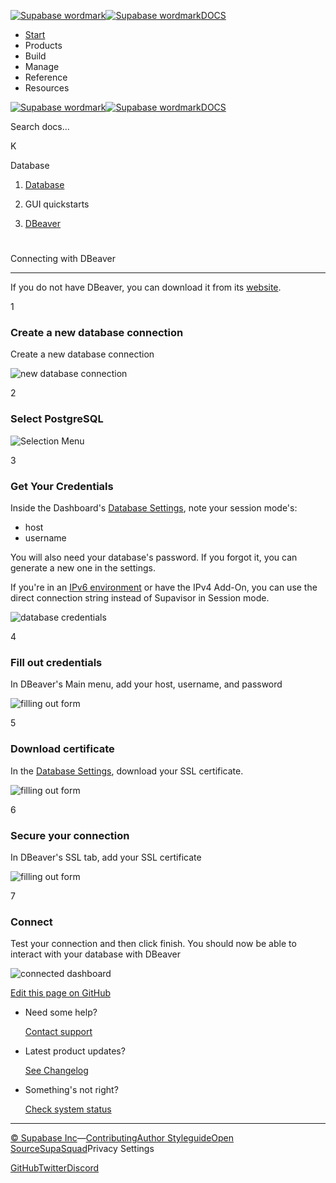 [![Supabase wordmark](https://supabase.com/docs/_next/image?url=%2Fdocs%2Fsupabase-dark.svg&w=256&q=75&dpl=dpl_5BYG5BkQhU19GEfZfhcgAbeGcRQo)![Supabase wordmark](https://supabase.com/docs/_next/image?url=%2Fdocs%2Fsupabase-light.svg&w=256&q=75&dpl=dpl_5BYG5BkQhU19GEfZfhcgAbeGcRQo)DOCS](https://supabase.com/docs)

-   [Start](https://supabase.com/docs/guides/getting-started)
-   Products
-   Build
-   Manage
-   Reference
-   Resources

[![Supabase wordmark](https://supabase.com/docs/_next/image?url=%2Fdocs%2Fsupabase-dark.svg&w=256&q=75&dpl=dpl_5BYG5BkQhU19GEfZfhcgAbeGcRQo)![Supabase wordmark](https://supabase.com/docs/_next/image?url=%2Fdocs%2Fsupabase-light.svg&w=256&q=75&dpl=dpl_5BYG5BkQhU19GEfZfhcgAbeGcRQo)DOCS](https://supabase.com/docs)

Search docs...

K

Database

1.  [Database](https://supabase.com/docs/guides/database/overview)

3.  GUI quickstarts

5.  [DBeaver](https://supabase.com/docs/guides/database/dbeaver)

# 

Connecting with DBeaver

* * *

If you do not have DBeaver, you can download it from its [website](https://dbeaver.io/download/).

1

### Create a new database connection

Create a new database connection

![new database connection](https://supabase.com/docs/img/guides/database/connecting-to-postgres/dbeaver/new_database_connection.png)

2

### Select PostgreSQL

![Selection Menu](https://supabase.com/docs/img/guides/database/connecting-to-postgres/dbeaver/select_postgres.png)

3

### Get Your Credentials

Inside the Dashboard's [Database Settings](https://supabase.com/dashboard/project/_/settings/database), note your session mode's:

-   host
-   username

You will also need your database's password. If you forgot it, you can generate a new one in the settings.

If you're in an [IPv6 environment](https://github.com/orgs/supabase/discussions/27034) or have the IPv4 Add-On, you can use the direct connection string instead of Supavisor in Session mode.

![database credentials](https://supabase.com/docs/img/guides/database/connecting-to-postgres/dbeaver/session_mode.png)

4

### Fill out credentials

In DBeaver's Main menu, add your host, username, and password

![filling out form](https://supabase.com/docs/img/guides/database/connecting-to-postgres/dbeaver/filling_credentials.png)

5

### Download certificate

In the [Database Settings](https://supabase.com/dashboard/project/_/settings/database), download your SSL certificate.

![filling out form](https://supabase.com/docs/img/guides/database/connecting-to-postgres/dbeaver/certificate.png)

6

### Secure your connection

In DBeaver's SSL tab, add your SSL certificate

![filling out form](https://supabase.com/docs/img/guides/database/connecting-to-postgres/dbeaver/ssl_tab.png)

7

### Connect

Test your connection and then click finish. You should now be able to interact with your database with DBeaver

![connected dashboard](https://supabase.com/docs/img/guides/database/connecting-to-postgres/dbeaver/finished.png)

[Edit this page on GitHub](https://github.com/supabase/supabase/blob/master/apps/docs/content/guides/database/dbeaver.mdx)

-   Need some help?
    
    [Contact support](https://supabase.com/support)
-   Latest product updates?
    
    [See Changelog](https://supabase.com/changelog)
-   Something's not right?
    
    [Check system status](https://status.supabase.com/)

* * *

[© Supabase Inc](https://supabase.com/)—[Contributing](https://github.com/supabase/supabase/blob/master/apps/docs/DEVELOPERS.md)[Author Styleguide](https://github.com/supabase/supabase/blob/master/apps/docs/CONTRIBUTING.md)[Open Source](https://supabase.com/open-source)[SupaSquad](https://supabase.com/supasquad)Privacy Settings

[GitHub](https://github.com/supabase/supabase)[Twitter](https://twitter.com/supabase)[Discord](https://discord.supabase.com/)
